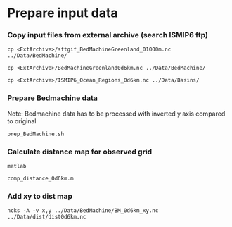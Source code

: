 # Prepare input data 

### Copy input files from external archive (search ISMIP6 ftp)
```cp <ExtArchive>/sftgif_BedMachineGreenland_01000m.nc ../Data/BedMachine/```

```cp <ExtArchive>/BedMachineGreenland0d6km.nc ../Data/BedMachine/```

```cp <ExtArchive>/ISMIP6_Ocean_Regions_0d6km.nc ../Data/Basins/```

### Prepare Bedmachine data
Note: Bedmachine data has to be processed with inverted y axis compared to original

`prep_BedMachine.sh`

### Calculate distance map for observed grid

`matlab`

`comp_distance_0d6km.m`

### Add xy to dist map
`ncks -A -v x,y ../Data/BedMachine/BM_0d6km_xy.nc ../Data/dist/dist0d6km.nc`
